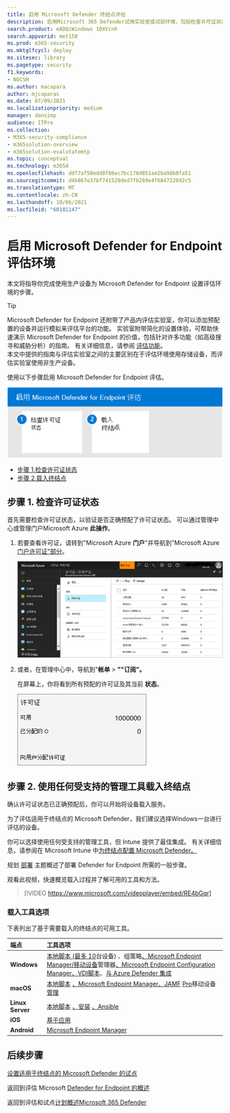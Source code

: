 ```yaml
---
title: 启用 Microsoft Defender 终结点评估
description: 启用Microsoft 365 Defender试用实验室或试验环境，包括检查许可证状态和载入终结点
search.product: eADQiWindows 10XVcnh
search.appverid: met150
ms.prod: m365-security
ms.mktglfcycl: deploy
ms.sitesec: library
ms.pagetype: security
f1.keywords:
- NOCSH
ms.author: macapara
author: mjcaparas
ms.date: 07/09/2021
ms.localizationpriority: medium
manager: dansimp
audience: ITPro
ms.collection:
- M365-security-compliance
- m365solution-overview
- m365solution-evalutatemtp
ms.topic: conceptual
ms.technology: m365d
ms.openlocfilehash: ddf7af50edd8f86ec7bc176d851ae2ba98b8fa51
ms.sourcegitcommit: d4b867e37bf741528ded7fb289e4f6847228d2c5
ms.translationtype: MT
ms.contentlocale: zh-CN
ms.lasthandoff: 10/06/2021
ms.locfileid: "60181147"
---
```

# <a name="enable-microsoft-defender-for-endpoint-evaluation-environment"></a>启用 Microsoft Defender for Endpoint 评估环境


本文将指导你完成使用生产设备为 Microsoft Defender for Endpoint 设置评估环境的步骤。 


> [!TIP]
> Microsoft Defender for Endpoint 还附带了产品内评估实验室，你可以添加预配置的设备并运行模拟来评估平台的功能。 实验室附带简化的设置体验，可帮助快速演示 Microsoft Defender for Endpoint 的价值，包括针对许多功能（如高级搜寻和威胁分析）的指南。 有关详细信息，请参阅 [评估功能](../defender-endpoint/evaluation-lab.md)。 <br> 本文中提供的指南与评估实验室之间的主要区别在于评估环境使用存储设备，而评估实验室使用非生产设备。 

使用以下步骤启用 Microsoft Defender for Endpoint 评估。

![在 Microsoft Defender 评估环境中启用 Microsoft Defender for Endpoint 的步骤。](../../media/defender/m365-defender-endpoint-eval-enable-steps.png)

- [步骤 1.检查许可证状态](#step-1-check-license-state)
- [步骤 2.载入终结点](#step-2-onboard-endpoints-using-any-of-the-supported-management-tools)


## <a name="step-1-check-license-state"></a>步骤 1. 检查许可证状态

首先需要检查许可证状态，以验证是否正确预配了许可证状态。 可以通过管理中心或管理门户Microsoft Azure **此操作**。


1. 若要查看许可证，请转到"Microsoft Azure **门户**"并导航到"Microsoft Azure [门户许可证"部分](https://portal.azure.com/#blade/Microsoft_AAD_IAM/LicensesMenuBlade/Products)。

   ![Azure 许可页面的图像。](../../media/defender/atp-licensing-azure-portal.png)

1. 或者，在管理中心中，导航到"**帐单**  >  **""订阅"。**

    在屏幕上，你将看到所有预配的许可证及其当前 **状态**。

    ![帐单许可证的图像。](../../media/defender/atp-billing-subscriptions.png)

## <a name="step-2-onboard-endpoints-using-any-of-the-supported-management-tools"></a>步骤 2. 使用任何受支持的管理工具载入终结点

确认许可证状态已正确预配后，你可以开始将设备载入服务。 

为了评估适用于终结点的 Microsoft Defender，我们建议选择Windows一台进行评估的设备。

你可以选择使用任何受支持的管理工具，但 Intune 提供了最佳集成。 有关详细信息，请参阅在 Microsoft Intune 中[为终结点配置 Microsoft Defender。](/mem/intune/protect/advanced-threat-protection-configure#enable-microsoft-defender-for-endpoint-in-intune)

规划 [部署](../defender-endpoint/deployment-strategy.md) 主题概述了部署 Defender for Endpoint 所需的一般步骤。  

观看此视频，快速概览载入过程并了解可用的工具和方法。

> [!VIDEO https://www.microsoft.com/videoplayer/embed/RE4bGqr]

### <a name="onboarding-tool-options"></a>载入工具选项

下表列出了基于需要载入的终结点的可用工具。

端点 | 工具选项
:---|:---
**Windows** | [本地脚本 (最多 10](../defender-endpoint/configure-endpoints-script.md)台设备) 、组策略[、Microsoft Endpoint Manager/移动设备](../defender-endpoint/configure-endpoints-mdm.md)管理器[、Microsoft Endpoint Configuration Manager、VDI](../defender-endpoint/configure-endpoints-sccm.md)[脚本](../defender-endpoint/configure-endpoints-vdi.md)、[与 Azure Defender 集成](../defender-endpoint/configure-server-endpoints.md#integration-with-azure-defender)[](../defender-endpoint/configure-endpoints-gp.md)
**macOS** | [本地脚本](../defender-endpoint/mac-install-manually.md) [、Microsoft Endpoint Manager、JAMF](../defender-endpoint/mac-install-with-intune.md) [Pro](../defender-endpoint/mac-install-with-jamf.md)移动设备[管理](../defender-endpoint/mac-install-with-other-mdm.md)
**Linux Server** | [本地脚本](../defender-endpoint/linux-install-manually.md)  [、安装](../defender-endpoint/linux-install-with-puppet.md)  [、Ansible](../defender-endpoint/linux-install-with-ansible.md)
**iOS** | [基于应用](../defender-endpoint/ios-install.md)
**Android** | [Microsoft Endpoint Manager](../defender-endpoint/android-intune.md)



## <a name="next-step"></a>后续步骤
[设置适用于终结点的 Microsoft Defender 的试点](eval-defender-endpoint-pilot.md)
 
返回到评估 Microsoft [Defender for Endpoint 的概述](eval-defender-endpoint-overview.md)

返回到评估和试点[计划概述Microsoft 365 Defender](eval-overview.md)
